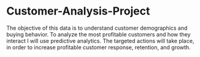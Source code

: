 # Customer-Analysis-Project

The objective of this data is to understand customer demographics and buying behavior. To analyze the most profitable customers and how they interact I will use predictive analytics. The targeted actions will take place, in order to increase profitable customer response, retention, and growth.
